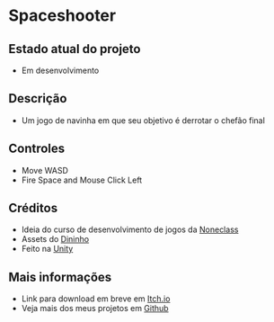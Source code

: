 # Spaceshooter
## Estado atual do projeto
* Em desenvolvimento
## Descrição
* Um jogo de navinha em que seu objetivo é derrotar o chefão final
## Controles
* Move WASD
* Fire Space and Mouse Click Left
## Créditos
* Ideia do curso de desenvolvimento de jogos da [Noneclass](https://noneclass.com.br)
* Assets do [Dininho](https://www.youtube.com/@ErickDinobonoide)
* Feito na [Unity](https://unity.com)
## Mais informações
* Link para download em breve em [Itch.io](https://marcusluccas.itch.io)
* Veja mais dos meus projetos em [Github](https://github.com/marcusluccas)
